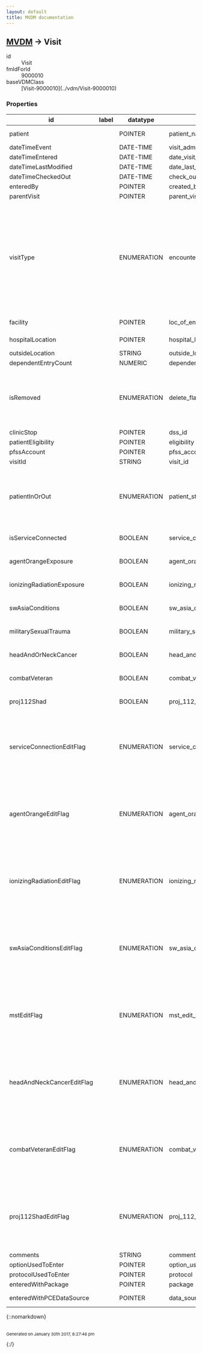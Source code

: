 ```yaml
---
layout: default
title: MVDM documentation
---
```


## [MVDM](TableOfContent.md) &#8594; Visit 

<dl>
<dt>id</dt><dd>Visit</dd>
<dt>fmIdForId</dt><dd>9000010</dd>
<dt>baseVDMClass</dt><dd>[Visit-9000010](../vdm/Visit-9000010)</dd>
</dl>

### Properties

| id | label | datatype | fromVDM | default | range | attributes | 
| --- | --- | --- | --- | --- | --- | --- | 
| patient |  | POINTER | patient_name |  | Patient_Ihs-9000001 | REQUIRED | 
| dateTimeEvent |  | DATE-TIME | visit_admit_datetime | $NOW |  |  | 
| dateTimeEntered |  | DATE-TIME | date_visit_created | $NOW |  |  | 
| dateTimeLastModified |  | DATE-TIME | date_last_modified | $NOW |  |  | 
| dateTimeCheckedOut |  | DATE-TIME | check_out_datetime |  |  |  | 
| enteredBy |  | POINTER | created_by_user | $USERID | New_Person-200 |  | 
| parentVisit |  | POINTER | parent_visit_link |  | [Visit](Visit.md) |  | 
| visitType |  | ENUMERATION | encounter_type |  | {::nomarkdown}<dl><dt>P</dt><dd>PRIMARY</dd><dt>O</dt><dd>OCCASION OF SERVICE</dd><dt>S</dt><dd>STOP CODE</dd><dt>A</dt><dd>ANCILLARY</dd><dt>C</dt><dd>CREDIT STOP</dd></dl>{:/} |  | 
| facility |  | POINTER | loc_of_encounter |  | Location-9999999_06 |  | 
| hospitalLocation |  | POINTER | hospital_location |  | Hospital_Location-44 |  | 
| outsideLocation |  | STRING | outside_location |  |  |  | 
| dependentEntryCount |  | NUMERIC | dependent_entry_count |  |  |  | 
| isRemoved |  | ENUMERATION | delete_flag |  | {::nomarkdown}<dl><dt>0</dt><dd>ACTIVE</dd><dt>1</dt><dd>DELETED</dd></dl>{:/} |  | 
| clinicStop |  | POINTER | dss_id |  | Clinic_Stop-40_7 |  | 
| patientEligibility |  | POINTER | eligibility |  | Eligibility_Code-8 |  | 
| pfssAccount |  | POINTER | pfss_account_reference |  | Pfss_Account-375 |  | 
| visitId |  | STRING | visit_id |  |  |  | 
| patientInOrOut |  | ENUMERATION | patient_status_in_out |  | {::nomarkdown}<dl><dt>1</dt><dd>IN</dd><dt>0</dt><dd>OUT</dd></dl>{:/} |  | 
| isServiceConnected |  | BOOLEAN | service_connected |  | {::nomarkdown}<dl></dl>{:/} |  | 
| agentOrangeExposure |  | BOOLEAN | agent_orange_exposure |  | {::nomarkdown}<dl></dl>{:/} |  | 
| ionizingRadiationExposure |  | BOOLEAN | ionizing_radiation_exposure |  | {::nomarkdown}<dl></dl>{:/} |  | 
| swAsiaConditions |  | BOOLEAN | sw_asia_conditions |  | {::nomarkdown}<dl></dl>{:/} |  | 
| militarySexualTrauma |  | BOOLEAN | military_sexual_trauma |  | {::nomarkdown}<dl></dl>{:/} |  | 
| headAndOrNeckCancer |  | BOOLEAN | head_and_or_neck_cancer |  | {::nomarkdown}<dl></dl>{:/} |  | 
| combatVeteran |  | BOOLEAN | combat_veteran |  | {::nomarkdown}<dl></dl>{:/} |  | 
| proj112Shad |  | BOOLEAN | proj_112_shad |  | {::nomarkdown}<dl></dl>{:/} |  | 
| serviceConnectionEditFlag |  | ENUMERATION | service_connection_edit_flag |  | {::nomarkdown}<dl><dt>0</dt><dd>EDITABLE</dd><dt>1</dt><dd>NOT EDITABLE</dd></dl>{:/} |  | 
| agentOrangeEditFlag |  | ENUMERATION | agent_orange_edit_flag |  | {::nomarkdown}<dl><dt>0</dt><dd>EDITABLE</dd><dt>1</dt><dd>NOT EDITABLE</dd></dl>{:/} |  | 
| ionizingRadiationEditFlag |  | ENUMERATION | ionizing_radiation_edit_flag |  | {::nomarkdown}<dl><dt>0</dt><dd>EDITABLE</dd><dt>1</dt><dd>NOT EDITABLE</dd></dl>{:/} |  | 
| swAsiaConditionsEditFlag |  | ENUMERATION | sw_asia_conditions_edit_flag |  | {::nomarkdown}<dl><dt>0</dt><dd>EDITABLE</dd><dt>1</dt><dd>NOT EDITABLE</dd></dl>{:/} |  | 
| mstEditFlag |  | ENUMERATION | mst_edit_flag |  | {::nomarkdown}<dl><dt>0</dt><dd>EDITABLE</dd><dt>1</dt><dd>NOT EDITABLE</dd></dl>{:/} |  | 
| headAndNeckCancerEditFlag |  | ENUMERATION | head_and_neck_cancer_edit_flag |  | {::nomarkdown}<dl><dt>0</dt><dd>EDITABLE</dd><dt>1</dt><dd>NOT EDITABLE</dd></dl>{:/} |  | 
| combatVeteranEditFlag |  | ENUMERATION | combat_veteran_edit_flag |  | {::nomarkdown}<dl><dt>0</dt><dd>EDITABLE</dd><dt>1</dt><dd>NOT EDITABLE</dd></dl>{:/} |  | 
| proj112ShadEditFlag |  | ENUMERATION | proj_112_shad_edit_flag |  | {::nomarkdown}<dl><dt>0</dt><dd>EDITABLE</dd><dt>1</dt><dd>NOT EDITABLE</dd></dl>{:/} |  | 
| comments |  | STRING | comments |  |  |  | 
| optionUsedToEnter |  | POINTER | option_used_to_create |  | Option-19 |  | 
| protocolUsedToEnter |  | POINTER | protocol |  | Protocol-101 |  | 
| enteredWithPackage |  | POINTER | package |  | Package-9_4 |  | 
| enteredWithPCEDataSource |  | POINTER | data_source |  | Pce_Data_Source-839_7 |  | 

{::nomarkdown} <br/><br/><p style="font-size: 11px">Generated on January 30th 2017, 8:27:46 pm</p>{:/}